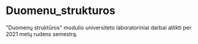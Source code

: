 # Duomenu_strukturos
 "Duomenų struktūros" modulio universiteto laboratoriniai darbai atlikti per 2021 metų rudens semestrą.

